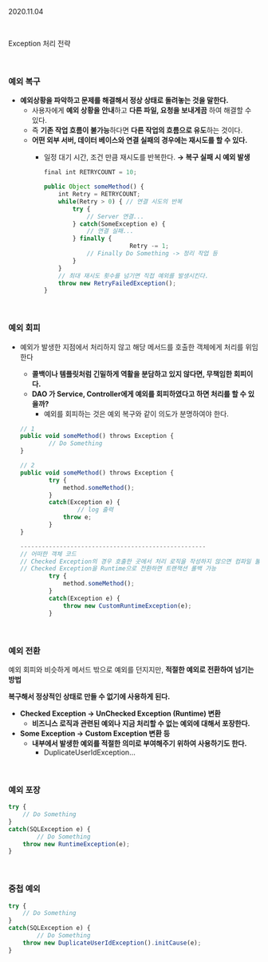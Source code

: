 2020.11.04

<br/>

Exception 처리 전략

<br/>

### **예외 복구**

- **예외상황을 파악하고 문제를 해결해서 정상 상태로 돌려놓는 것을 말한다.**
    - 사용자에게 **예외 상황을 안내**하고 **다른 파일, 요청을 보내게끔** 하여 해결할 수 있다.
    - 즉 **기존 작업 흐름이 불가능**하다면 **다른 작업의 흐름으로 유도**하는 것이다.
    - **어떤 외부 서버, 데이터 베이스와 연결 실패의 경우에는 재시도를 할 수 있다.**
        - 일정 대기 시간, 조건 만큼 재시도를 반복한다. **→ 복구 실패 시 예외 발생**

            ```jsx
            final int RETRYCOUNT = 10;

            public Object someMethod() {
                int Retry = RETRYCOUNT;
                while(Retry > 0) { // 연결 시도의 반복 
                    try {
                        // Server 연결...
                    } catch(SomeException e) {
                        // 연결 실패...
                    } finally {
            						Retry -= 1;
                        // Finally Do Something -> 정리 작업 등
                    }
                }
                // 최대 재시도 횟수를 넘기면 직접 예외를 발생시킨다.
                throw new RetryFailedException();
            }
            ```

<br/>

### **예외 회피**

- 예외가 발생한 지점에서 처리하지 않고 해당 메서드를 호출한 객체에게 처리를 위임한다
    - **콜백이나 템플릿처럼 긴밀하게 역활을 분담하고 있지 않다면, 무책임한 회피이다.**
    - **DAO 가 Service, Controller에게 예외를 회피하였다고 하면 처리를 할 수 있을까?**
        - 예외를 회피하는 것은 예외 복구와 같이 의도가 분명하여야 한다.

    ```jsx
    // 1
    public void someMethod() throws Exception {
    		// Do Something
    }

    // 2
    public void someMethod() throws Exception {
    		try {
    		    method.someMethod();
    		}
    		catch(Exception e) {
    				// log 출력
    		    throw e;
    		}
    }

    ----------------------------------------------------
    // 어떠한 객체 코드
    // Checked Exception의 경우 호출한 곳에서 처리 로직을 작성하지 않으면 컴파일 불가
    // Checked Exception을 Runtime으로 전환하면 트랜잭션 롤백 가능
    		try {
    		    method.someMethod();
    		}
    		catch(Exception e) {
    		    throw new CustomRuntimeException(e);
    		}
    ```

<br/>

### **예외 전환**

예외 회피와 비슷하게 메서드 밖으로 예외를 던지지만, **적절한 예외로 전환하여 넘기는 방법**

**복구해서 정상적인 상태로 만들 수 없기에 사용하게 된다.**

- **Checked Exception → UnChecked Exception (Runtime) 변환**
    - **비즈니스 로직과 관련된 예외나 지금 처리할 수 없는 예외에 대해서 포장한다.**
- **Some Exception → Custom Exception 변환 등**
    - **내부에서 발생한 예외를 적절한 의미로 부여해주기 위하여 사용하기도 한다.**
        - DuplicateUserIdException...

<br/>

### **예외 포장**

```jsx
try {
    // Do Something
}
catch(SQLException e) {
		// Do Something
    throw new RuntimeException(e);
}
```

<br/>

### **중첩 예외**

```jsx
try {
    // Do Something
}
catch(SQLException e) {
		// Do Something
    throw new DuplicateUserIdException().initCause(e);
}
```